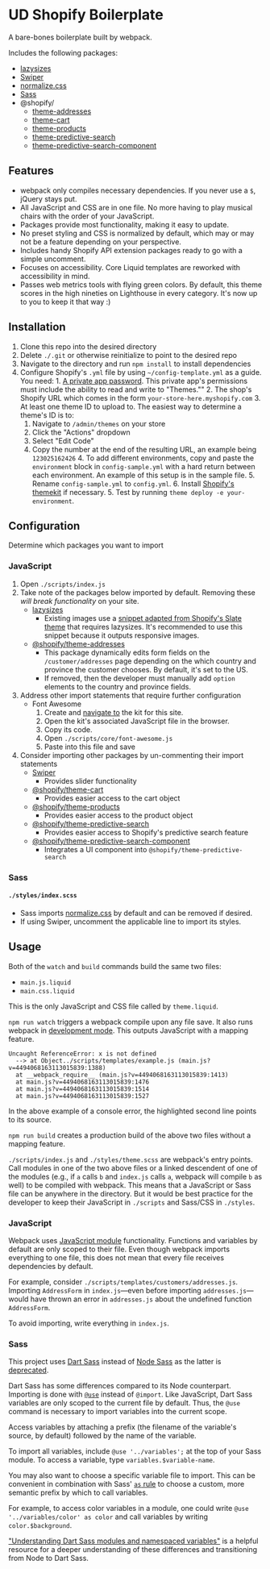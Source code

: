# UD Shopify Boilerplate

A bare-bones boilerplate built by webpack.

Includes the following packages:
 - [lazysizes](https://github.com/aFarkas/lazysizes)
 - [Swiper](https://github.com/nolimits4web/swiper)
 - [normalize.css](https://github.com/necolas/normalize.css/)
 - [Sass](https://github.com/sass/dart-sass)
 - @shopify/
   - [theme-addresses](https://github.com/Shopify/theme-scripts/tree/master/packages/theme-addresses)
   - [theme-cart](https://github.com/Shopify/theme-scripts/tree/master/packages/theme-cart)
   - [theme-products](https://github.com/Shopify/theme-scripts/tree/master/packages/theme-product)
   - [theme-predictive-search](https://github.com/Shopify/theme-scripts/tree/master/packages/theme-predictive-search)
   - [theme-predictive-search-component](https://github.com/Shopify/theme-scripts/tree/master/packages/theme-predictive-search)

## Features

 - webpack only compiles necessary dependencies. If you never use a `$`, jQuery stays put.
 - All JavaScript and CSS are in one file. No more having to play musical chairs with the order of your JavaScript.
 - Packages provide most functionality, making it easy to update.
 - No preset styling and CSS is normalized by default, which may or may not be a feature depending on your perspective.
 - Includes handy Shopify API extension packages ready to go with a simple uncomment.
 - Focuses on accessibility. Core Liquid templates are reworked with accessibility in mind.
 - Passes web metrics tools with flying green colors. By default, this theme scores in the high nineties on Lighthouse in every category. It's now up to you to keep it that way :)

## Installation

  1. Clone this repo into the desired directory
  2. Delete `./.git` or otherwise reinitialize to point to the desired repo
  3. Navigate to the directory and run `npm install` to install dependencies
  4. Configure Shopify's `.yml` file by using `~/config-template.yml` as a guide. You need:
    1. [A private app password](https://help.shopify.com/en/manual/apps/private-apps#generate-credentials-from-the-shopify-admin). This private app's permissions must include the ability to read and write to "Themes.""
    2. The shop's Shopify URL which comes in the form `your-store-here.myshopify.com`
    3. At least one theme ID to upload to. The easiest way to determine a theme's ID is to:
      1. Navigate to `/admin/themes` on your store
      2. Click the "Actions" dropdown
      3. Select "Edit Code"
      4. Copy the number at the end of the resulting URL, an example being `123025162426`
    4. To add different environments, copy and paste the `environment` block in `config-sample.yml` with a hard return between each environment. An example of this setup is in the sample file.
    5. Rename `config-sample.yml` to `config.yml`.
    6. Install [Shopify's themekit](https://github.com/Shopify/themekit) if necessary.
    5. Test by running `theme deploy -e your-environment`.

## Configuration

Determine which packages you want to import

### JavaScript
  1. Open `./scripts/index.js`
  2. Take note of the packages below imported by default. Removing these _will break functionality_ on your site.
     - [lazysizes](https://github.com/aFarkas/lazysizes)
       - Existing images use a [snippet adapted from Shopify's Slate theme](https://github.com/Shopify/starter-theme/blob/master/src/snippets/responsive-image.liquid) that requires lazysizes. It's recommended to use this snippet because it outputs responsive images.
     - [@shopify/theme-addresses](https://github.com/Shopify/theme-scripts/tree/master/packages/theme-addresses)
       - This package dynamically edits form fields on the `/customer/addresses` page depending on the which country and province the customer chooses. By default, it's set to the US.
       - If removed, then the developer must manually add `option` elements to the country and province fields.
  3. Address other import statements that require further configuration
     - Font Awesome
       1. Create and [navigate to](https://fontawesome.com/kits) the kit for this site.
       2. Open the kit's associated JavaScript file in the browser.
       3. Copy its code.
       4. Open `./scripts/core/font-awesome.js`
       5. Paste into this file and save
  4. Consider importing other packages by un-commenting their import statements
     - [Swiper](https://github.com/nolimits4web/swiper)
       - Provides slider functionality
     - [@shopify/theme-cart](https://github.com/Shopify/theme-scripts/tree/master/packages/theme-cart)
       - Provides easier access to the cart object
     - [@shopify/theme-products](https://github.com/Shopify/theme-scripts/tree/master/packages/theme-product)
       - Provides easier access to the product object
     - [@shopify/theme-predictive-search](https://github.com/Shopify/theme-scripts/tree/master/packages/theme-predictive-search)
       - Provides easier access to Shopify's predictive search feature
     - [@shopify/theme-predictive-search-component](https://github.com/Shopify/theme-scripts/tree/master/packages/theme-predictive-search)
       - Integrates a UI component into `@shopify/theme-predictive-search`

### Sass
#### `./styles/index.scss`
  - Sass imports [normalize.css](https://github.com/necolas/normalize.css/) by default and can be removed if desired.
  - If using Swiper, uncomment the applicable line to import its styles.

## Usage

Both of the `watch` and `build` commands build the same two files:
 - `main.js.liquid`
 - `main.css.liquid`

This is the only JavaScript and CSS file called by `theme.liquid`.

`npm run watch` triggers a webpack compile upon any file save. It also runs webpack in [development mode](https://webpack.js.org/configuration/mode/). This outputs JavaScript with a mapping feature.
```
Uncaught ReferenceError: x is not defined
  --> at Object../scripts/templates/example.js (main.js?v=4494068163113015839:1388)
  at __webpack_require__ (main.js?v=4494068163113015839:1413)
  at main.js?v=4494068163113015839:1476
  at main.js?v=4494068163113015839:1514
  at main.js?v=4494068163113015839:1527
```
In the above example of a console error, the highlighted second line points to its source.

`npm run build` creates a production build of the above two files without a mapping feature.

`./scripts/index.js` and `./styles/theme.scss` are webpack's entry points. Call modules in one of the two above files or a linked descendent of one of the modules (e.g., if `a` calls `b` and `index.js` calls `a`, webpack will compile `b` as well) to be compiled with webpack. This means that a JavaScript or Sass file can be anywhere in the directory. But it would be best practice for the developer to keep their JavaScript in `./scripts` and Sass/CSS in `./styles`.

### JavaScript

Webpack uses [JavaScript module](https://developer.mozilla.org/en-US/docs/Web/JavaScript/Guide/Modules) functionality. Functions and variables by default are only scoped to their file. Even though webpack imports everything to one file, this does not mean that every file receives dependencies by default.

For example, consider `./scripts/templates/customers/addresses.js`. Importing `AddressForm` in `index.js`—even before importing `addresses.js`—would have thrown an error in `addresses.js` about the undefined function `AddressForm`.

To avoid importing, write everything in `index.js`.

### Sass

This project uses [Dart Sass](https://github.com/sass/dart-sass) instead of [Node Sass](https://github.com/sass/node-sass) as the latter is [deprecated](https://sass-lang.com/blog/libsass-is-deprecated).

Dart Sass has some differences compared to its Node counterpart. Importing is done with [`@use`](https://sass-lang.com/documentation/at-rules/use) instead of `@import`. Like JavaScript, Dart Sass variables are only scoped to the current file by default. Thus, the `@use` command is necessary to import variables into the current scope.

Access variables by attaching a prefix (the filename of the variable's source, by default) followed by the name of the variable.

To import all variables, include `@use '../variables';` at the top of your Sass module. To access a variable, type `variables.$variable-name`.

You may also want to choose a specific variable file to import. This can be convenient in combination with Sass' [`as` rule](https://sass-lang.com/documentation/at-rules/use#choosing-a-namespace) to choose a custom, more semantic prefix by which to call variables.

For example, to access color variables in a module, one could write `@use '../variables/color' as color` and call variables by writing `color.$background`.

["Understanding Dart Sass modules and namespaced variables"](https://rimdev.io/understanding-dart-sass-modules-and-name-spaced-variables/) is a helpful resource for a deeper understanding of these differences and transitioning from Node to Dart Sass.
